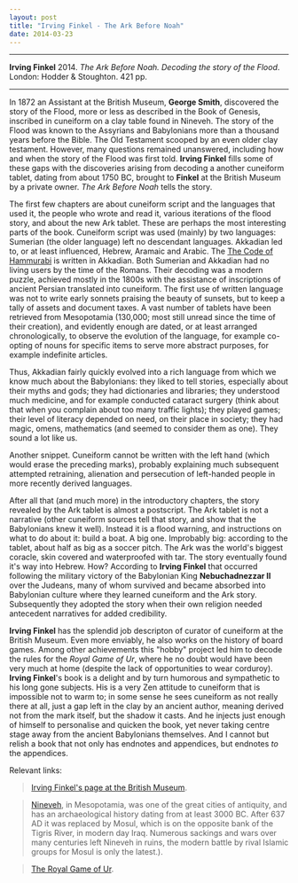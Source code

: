 ```yaml
---
layout: post
title: "Irving Finkel - The Ark Before Noah"
date: 2014-03-23
---
```


***
<b>Irving Finkel</b> 2014. _The Ark Before Noah. Decoding the story of the Flood_.  London: Hodder & Stoughton. 421 pp.

***

In 1872 an Assistant at the British Museum, **George Smith**, discovered the story of the Flood, more or less as described in the Book of Genesis, inscribed in cuneiform on a clay table found in Nineveh.  The story of the Flood was known to the Assyrians and Babylonians more than a thousand years before the Bible.  The Old Testament scooped by an even older clay testament.  However, many questions remained unanswered, including how and when the story of the Flood was first told.  **Irving Finkel** fills some of these gaps with the discoveries arising from decoding a another cuneiform tablet, dating from about 1750 BC, brought to **Finkel** at the British Museum by a private owner.  _The Ark Before Noah_ tells the story.

The first few chapters are about cuneiform script and the languages that used it, the people who wrote and read it, various iterations of the flood story, and about the new Ark tablet.  These are perhaps the most interesting parts of the book.  Cuneiform script was used (mainly) by two languages: Sumerian (the older language) left no descendant languages.   Akkadian led to, or at least influenced, Hebrew, Aramaic and Arabic.  The <A href="https://en.wikipedia.org/wiki/Code_of_Hammurabi">The Code of Hammurabi</A> is written in Akkadian.  Both Sumerian and Akkadian had no living users by the  time of the Romans.  Their decoding was a modern puzzle, achieved mostly in the 1800s with the assistance of inscriptions of ancient Persian translated into cuneiform.  The first use of written language was not to write early sonnets praising the beauty of sunsets, but to keep a tally of assets and document taxes. A vast number of tablets have been retrieved from Mesopotamia (130,000; most still unread since the time of their creation), and evidently enough are dated, or at least arranged chronologically, to observe the evolution of the language, for example co-opting of nouns for specific items to serve more abstract purposes, for example indefinite articles.  

Thus, Akkadian fairly quickly evolved into a rich language from which we know much about the Babylonians:  they liked to tell stories, especially about their myths and gods; they had dictionaries and libraries; they understood much medicine, and for example conducted cataract surgery (think about that when you complain about too many traffic lights); they played games; their level of literacy depended on need, on their place in society; they had magic, omens, mathematics (and seemed to consider them as one).  They sound a lot like us. 

Another snippet. Cuneiform cannot be written with the left hand (which would erase the preceding marks), probably explaining much subsequent attempted retraining, alienation and persecution of left-handed people in more recently derived languages. 

After all that (and much more) in the introductory chapters, the story revealed by the Ark tablet is almost a postscript.  The Ark tablet is not a narrative (other cuneiform sources tell that story, and show that the Babylonians knew it well).  Instead it is a flood warning, and instructions on what to do about it: build a boat.  A big one.  Improbably big: according to the tablet, about half as big as a soccer pitch.  The Ark was the world's biggest coracle, skin covered and waterproofed with tar.  The story eventually found it's way into Hebrew.  How?  According to **Irving Finkel** that occurred following the military victory of the Babylonian King **Nebuchadnezzar II** over the Judeans, many of whom survived and became absorbed into Babylonian culture where they learned cuneiform and the Ark story.  Subsequently they adopted the story when their own religion needed antecedent narratives for added credibility. 

**Irving Finkel** has the splendid job descripton of curator of cuneiform at the British Museum.  Even more enviably, he also works on the history of board games.  Among other achievements this "hobby" project led him to decode the rules for the _Royal Game of Ur_, where he no doubt would have been very much at home (despite the lack of opportunities to wear corduroy).  **Irving Finkel**'s book is a delight and by turn humorous and sympathetic to his long gone subjects.  His is a very Zen attitude to cuneiform that is impossible not to warm to; in some sense he sees cuneiform as not really there at all, just a gap left in the clay by an ancient author, meaning derived not from the mark itself, but the shadow it casts.  And he injects just enough of himself to personalise and quicken the book, yet never taking centre stage away from the ancient Babylonians themselves.  And I cannot but relish a book that not only has endnotes and appendices, but endnotes _to_ the appendices. 

Relevant links:

> <A href="http://www.britishmuseum.org/about_us/departments/staff/middle_east/irving_finkel.aspx">Irving Finkel's page at the British Museum</A>.

><A href="https://en.wikipedia.org/wiki/Nineveh">Nineveh</A>, in Mesopotamia, was one of the great cities of antiquity, and has an archaeological history dating from at least 3000 BC.  After 637 AD it was replaced by Mosul, which is on the opposite bank of the Tigris River, in modern day Iraq.  Numerous sackings and wars over many centuries left Nineveh in ruins, the modern battle by rival Islamic groups for Mosul is only the latest.).

><A href="https://en.wikipedia.org/wiki/Royal_Game_of_Ur">The Royal Game of Ur</A>. 




